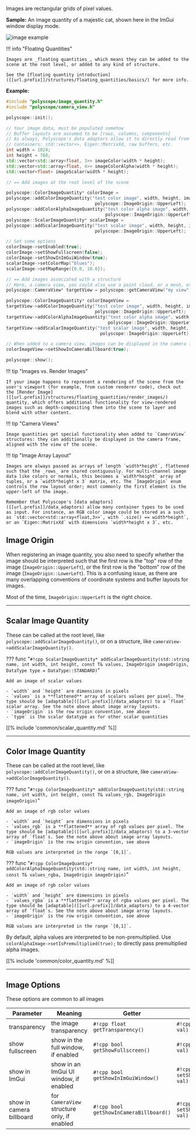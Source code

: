 Images are rectangular grids of pixel values.

**Sample:** An image quantity of a majestic cat, shown here in the ImGui window display mode.

![image example]([[url.prefix]]/media/image_example.jpg)

!!! info "Floating Quantities"

    Images are _floating quantities_, which means they can be added to the scene at the root level, or added to any kind of structure.

    See the [floating quantity introduction]([[url.prefix]]/structures/floating_quantities/basics/) for more info.


**Example:**

```cpp
#include "polyscope/image_quantity.h"
#include "polyscope/camera_view.h"

polyscope::init();

// Your image data, must be populated somehow
// Buffer layouts are assumed to be [rows, columns, components]
// As always, Polyscope's data adaptors allow it to directly read from many
// containers: std::vector<>, Eigen::MatrixXd, raw buffers, etc.
int width = 1024;
int height = 768;
std::vector<std::array<float, 3>> imageColor(width * height);
std::vector<std::array<float, 4>> imageColorAlpha(width * height);
std::vector<float> imageScalar(width * height);

// == Add images at the root level of the scene

polyscope::ColorImageQuantity* colorImage =
polyscope::addColorImageQuantity("test color image", width, height, imageColor, 
                                  polyscope::ImageOrigin::UpperLeft);
polyscope::addColorAlphaImageQuantity("test color alpha image", width, height, imageColorAlpha,
                                      polyscope::ImageOrigin::UpperLeft);
polyscope::ScalarImageQuantity* scalarImage =
polyscope::addScalarImageQuantity("test scalar image", width, height, imageScalar,
                                  polyscope::ImageOrigin::UpperLeft);

// Set some options
colorImage->setEnabled(true);
colorImage->setShowFullscreen(false);
colorImage->setShowInImGuiWindow(true);
scalarImage->setColorMap("blues");
scalarImage->setMapRange({0.0, 10.0});

// == Add images associated with a structure
// Here, a camera view, you could also use a point cloud, or a mesh, etc
polyscope::CameraView* targetView = polyscope::getCameraView("my view"); // some structure you previously registered

polyscope::ColorImageQuantity* colorImageView =
targetView->addColorImageQuantity("test color image", width, height, imageColor, 
                                  polyscope::ImageOrigin::UpperLeft);
targetView->addColorAlphaImageQuantity("test color alpha image", width, height, imageColorAlpha,
                                       polyscope::ImageOrigin::UpperLeft);
targetView->addScalarImageQuantity("test scalar image", width, height, imageScalar,
                                    polyscope::ImageOrigin::UpperLeft);

// When added to a camera view, images can be displayed in the camera frame
colorImageView->setShowInCameraBillboard(true);

polyscope::show();
```



!!! tip "Images vs. Render Images"

    If your image happens to represent a rendering of the scene from the user's viewport (for example, from custom renderer code), check out the [Render Image]([[url.prefix]]/structures/floating_quantities/render_images/) quantity, which offers additional functionality for view-rendered images such as depth-compositing them into the scene to layer and blend with other content.


!!! tip "Camera Views"

    Image quantities get special functionality when added to `CameraView` structures: they can additionally be displayed in the camera frame, aligned with the view of the scene.


!!! tip "Image Array Layout"

    Images are always passed as arrays of length `width*height`, flattened such that the _rows_ are stored contiguously. For multi-channel image data like colors or normals, this becomes a `width*height` array of tuples, or a `width*height x 3` matrix, etc. The `ImageOrigin` enum controls the row layout order; most commonly the first element is the upper-left of the image.

    Remember that Polyscope's [data adaptors]([[url.prefix]]/data_adaptors) allow many container types to be used as input. For instance, an RGB color image could be stored as a such as `std::vector<std::array<float,3>>`, with `.size() == width*height`, or an `Eigen::MatrixXd` with dimensions `width*height x 3`, etc.

## Image Origin

When registering an image quantity, you also need to specify whether the image should be interpreted such that the first row is the "top" row of the image (`ImageOrigin::UpperLeft`), or the first row is the "bottom" row of the image (`ImageOrigin::LowerLeft`). This is a confusing issue, as there are many overlapping conventions of coordinate systems and buffer layouts for images.

Most of the time, `ImageOrigin::UpperLeft` is the right choice.

---
## Scalar Image Quantity

These can be called at the root level, like `polyscope::addScalarImageQuantity()`, or on a structure, like `cameraView->addScalarImageQuantity()`.


??? func "`#!cpp ScalarImageQuantity* addScalarImageQuantity(std::string name, int width, int height, const T& values, ImageOrigin imageOrigin, DataType type = DataType::STANDARD)`"

    Add an image of scalar values

    - `width` and `height` are dimensions in pixels
    - `values` is a **flattened** array of scalars values per pixel. The type should be [adaptable]([[url.prefix]]/data_adaptors) to a `float` scalar array. See the note above about image array layouts.
    - `imageOrigin` is the row origin convention, see above
    - `type` is the scalar datatype as for other scalar quantities

[[% include 'common/scalar_quantity.md' %]]

---
## Color Image Quantity

These can be called at the root level, like `polyscope::addColorImageQuantity()`, or on a structure, like `cameraView->addColorImageQuantity()`.

??? func "`#!cpp ColorImageQuantity* addColorImageQuantity(std::string name, int width, int height, const T& values_rgb, ImageOrigin imageOrigin)`"

    Add an image of rgb color values

    - `width` and `height` are dimensions in pixels
    - `values_rgb` is a **flattened** array of rgb values per pixel. The type should be [adaptable]([[url.prefix]]/data_adaptors) to a 3-vector array of `float`s. See the note above about image array layouts.
    - `imageOrigin` is the row origin convention, see above
    
    RGB values are interpreted in the range `[0,1]`.

??? func "`#!cpp ColorImageQuantiy* addColorAlphaImageQuantity(std::string name, int width, int height, const T& values_rgba, ImageOrigin imageOrigin)`"

    Add an image of rgb color values

    - `width` and `height` are dimensions in pixels
    - `values_rgba` is a **flattened** array of rgba values per pixel. The type should be [adaptable]([[url.prefix]]/data_adaptors) to a 4-vector array of `float`s. See the note above about image array layouts.
    - `imageOrigin` is the row origin convention, see above
    
    RGB values are interpreted in the range `[0,1]`.

By default, alpha values are interpreted to be non-premultiplied. Use  `colorAlphaImage->setIsPremultiplied(true);` to directly pass premultiplied alpha images.

[[% include 'common/color_quantity.md' %]]


---
## Image Options

These options are common to all images

**Parameter** | **Meaning** | **Getter** | **Setter** | **Persistent?**
--- | --- | --- | --- | ---
transparency | the image transparency | `#!cpp float getTransparency()` | `#!cpp setTransparency(float val)` | [yes]([[url.prefix]]/basics/parameters/#persistent-values)
show fullscreen | show in the full window, if enabled | `#!cpp bool getShowFullscreen()` | `#!cpp setShowFullscreen(bool val)` | [yes]([[url.prefix]]/basics/parameters/#persistent-values)
show in ImGui | show in an ImGui UI window, if enabled | `#!cpp bool getShowInImGuiWindow()` | `#!cpp setShowInImGuiWindow(bool val)` | [yes]([[url.prefix]]/basics/parameters/#persistent-values)
show in camera billboard | for `CameraView` structure only, if enabled | `#!cpp bool getShowInCameraBillboard()` | `#!cpp setShowInCameraBillboard(bool val)` | [yes]([[url.prefix]]/basics/parameters/#persistent-values)

